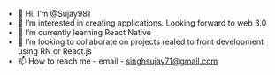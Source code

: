 - 👋 Hi, I’m @Sujay981
- 👀 I’m interested in creating applications. Looking forward to web 3.0 
- 🌱 I’m currently learning React Native
- 💞️ I’m looking to collaborate on projects realed to front development using RN or React.js
- 📫 How to reach me - email - singhsujay71@gmail.com

<!---
Sujay981/Sujay981 is a ✨ special ✨ repository because its `README.md` (this file) appears on your GitHub profile.
You can click the Preview link to take a look at your changes.
--->
